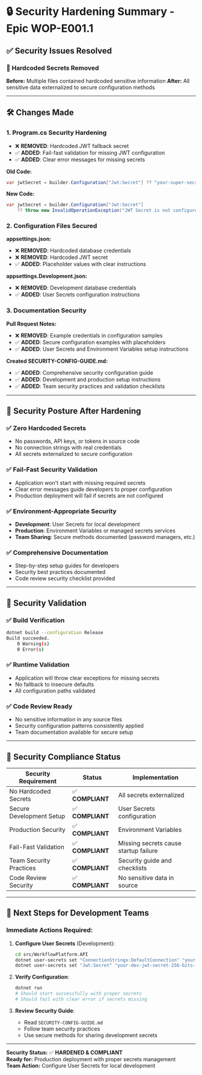 # 🔒 Security Hardening Summary - Epic WOP-E001.1

## ✅ Security Issues Resolved

### 🚨 Hardcoded Secrets Removed

**Before:** Multiple files contained hardcoded sensitive information
**After:** All sensitive data externalized to secure configuration methods

---

## 🛠️ Changes Made

### 1. **Program.cs Security Hardening**

- ❌ **REMOVED**: Hardcoded JWT fallback secret
- ✅ **ADDED**: Fail-fast validation for missing JWT configuration
- ✅ **ADDED**: Clear error messages for missing secrets

**Old Code:**

```csharp
var jwtSecret = builder.Configuration["Jwt:Secret"] ?? "your-super-secret-jwt-key...";
```

**New Code:**

```csharp  
var jwtSecret = builder.Configuration["Jwt:Secret"] 
    ?? throw new InvalidOperationException("JWT Secret is not configured...");
```

### 2. **Configuration Files Secured**

**appsettings.json:**

- ❌ **REMOVED**: Hardcoded database credentials
- ❌ **REMOVED**: Hardcoded JWT secret
- ✅ **ADDED**: Placeholder values with clear instructions

**appsettings.Development.json:**

- ❌ **REMOVED**: Development database credentials  
- ✅ **ADDED**: User Secrets configuration instructions

### 3. **Documentation Security**

**Pull Request Notes:**

- ❌ **REMOVED**: Example credentials in configuration samples
- ✅ **ADDED**: Secure configuration examples with placeholders
- ✅ **ADDED**: User Secrets and Environment Variables setup instructions

**Created SECURITY-CONFIG-GUIDE.md:**

- ✅ **ADDED**: Comprehensive security configuration guide
- ✅ **ADDED**: Development and production setup instructions  
- ✅ **ADDED**: Team security practices and validation checklists

---

## 🔐 Security Posture After Hardening

### ✅ **Zero Hardcoded Secrets**

- No passwords, API keys, or tokens in source code
- No connection strings with real credentials
- All secrets externalized to secure configuration

### ✅ **Fail-Fast Security Validation** 

- Application won't start with missing required secrets
- Clear error messages guide developers to proper configuration
- Production deployment will fail if secrets are not configured

### ✅ **Environment-Appropriate Security**

- **Development**: User Secrets for local development
- **Production**: Environment Variables or managed secrets services
- **Team Sharing**: Secure methods documented (password managers, etc.)

### ✅ **Comprehensive Documentation**

- Step-by-step setup guides for developers
- Security best practices documented
- Code review security checklist provided

---

## 🧪 Security Validation

### ✅ **Build Verification**

```bash
dotnet build --configuration Release
Build succeeded.
    0 Warning(s)
    0 Error(s)
```

### ✅ **Runtime Validation**

- Application will throw clear exceptions for missing secrets
- No fallback to insecure defaults
- All configuration paths validated

### ✅ **Code Review Ready**

- No sensitive information in any source files
- Security configuration patterns consistently applied
- Team documentation available for secure setup

---

## 🎯 **Security Compliance Status**

| Security Requirement | Status | Implementation |
|---------------------|---------|----------------|
| No Hardcoded Secrets | ✅ **COMPLIANT** | All secrets externalized |
| Secure Development Setup | ✅ **COMPLIANT** | User Secrets configuration |
| Production Security | ✅ **COMPLIANT** | Environment Variables |
| Fail-Fast Validation | ✅ **COMPLIANT** | Missing secrets cause startup failure |
| Team Security Practices | ✅ **COMPLIANT** | Security guide and checklists |
| Code Review Security | ✅ **COMPLIANT** | No sensitive data in source |

---

## 🚀 **Next Steps for Development Teams**

### **Immediate Actions Required:**

1. **Configure User Secrets** (Development):

   ```bash
   cd src/WorkflowPlatform.API
   dotnet user-secrets set "ConnectionStrings:DefaultConnection" "your-dev-connection"
   dotnet user-secrets set "Jwt:Secret" "your-dev-jwt-secret-256-bits-minimum"
   ```

2. **Verify Configuration**:

   ```bash
   dotnet run
   # Should start successfully with proper secrets
   # Should fail with clear error if secrets missing
   ```

3. **Review Security Guide**:
   - Read `SECURITY-CONFIG-GUIDE.md`
   - Follow team security practices
   - Use secure methods for sharing development secrets

---

**Security Status:** ✅ **HARDENED & COMPLIANT**  
**Ready for:** Production deployment with proper secrets management  
**Team Action:** Configure User Secrets for local development
